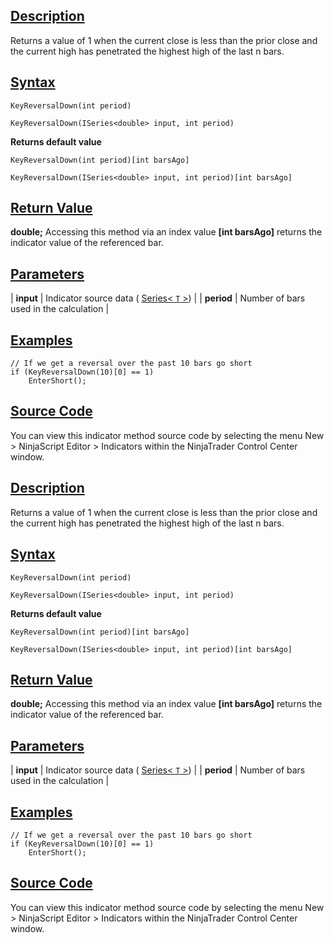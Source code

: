 ## [Description](https://developer.ninjatrader.com/docs/desktop/keyreversaldown\#description)

Returns a value of 1 when the current close is less than the prior close and the current high has penetrated the highest high of the last n bars.

## [Syntax](https://developer.ninjatrader.com/docs/desktop/keyreversaldown\#syntax)

`KeyReversalDown(int period)`

`KeyReversalDown(ISeries<double> input, int period)`

**Returns default value**

`KeyReversalDown(int period)[int barsAgo]`

`KeyReversalDown(ISeries<double> input, int period)[int barsAgo]`

## [Return Value](https://developer.ninjatrader.com/docs/desktop/keyreversaldown\#return-value)

**double;** Accessing this method via an index value **\[int barsAgo\]** returns the indicator value of the referenced bar.

## [Parameters](https://developer.ninjatrader.com/docs/desktop/keyreversaldown\#parameters)

| **input** | Indicator source data ( [Series< `T` >](https://developer.ninjatrader.com/docs/desktop/seriest)) |
| **period** | Number of bars used in the calculation |

## [Examples](https://developer.ninjatrader.com/docs/desktop/keyreversaldown\#examples)

```jsx-150469391 csharp
// If we get a reversal over the past 10 bars go short
if (KeyReversalDown(10)[0] == 1)
    EnterShort();

```

## [Source Code](https://developer.ninjatrader.com/docs/desktop/keyreversaldown\#source-code)

You can view this indicator method source code by selecting the menu New > NinjaScript Editor > Indicators within the NinjaTrader Control Center window.

## [Description](https://developer.ninjatrader.com/docs/desktop/keyreversaldown\#description)

Returns a value of 1 when the current close is less than the prior close and the current high has penetrated the highest high of the last n bars.

## [Syntax](https://developer.ninjatrader.com/docs/desktop/keyreversaldown\#syntax)

`KeyReversalDown(int period)`

`KeyReversalDown(ISeries<double> input, int period)`

**Returns default value**

`KeyReversalDown(int period)[int barsAgo]`

`KeyReversalDown(ISeries<double> input, int period)[int barsAgo]`

## [Return Value](https://developer.ninjatrader.com/docs/desktop/keyreversaldown\#return-value)

**double;** Accessing this method via an index value **\[int barsAgo\]** returns the indicator value of the referenced bar.

## [Parameters](https://developer.ninjatrader.com/docs/desktop/keyreversaldown\#parameters)

| **input** | Indicator source data ( [Series< `T` >](https://developer.ninjatrader.com/docs/desktop/seriest)) |
| **period** | Number of bars used in the calculation |

## [Examples](https://developer.ninjatrader.com/docs/desktop/keyreversaldown\#examples)

```jsx-150469391 csharp
// If we get a reversal over the past 10 bars go short
if (KeyReversalDown(10)[0] == 1)
    EnterShort();

```

## [Source Code](https://developer.ninjatrader.com/docs/desktop/keyreversaldown\#source-code)

You can view this indicator method source code by selecting the menu New > NinjaScript Editor > Indicators within the NinjaTrader Control Center window.